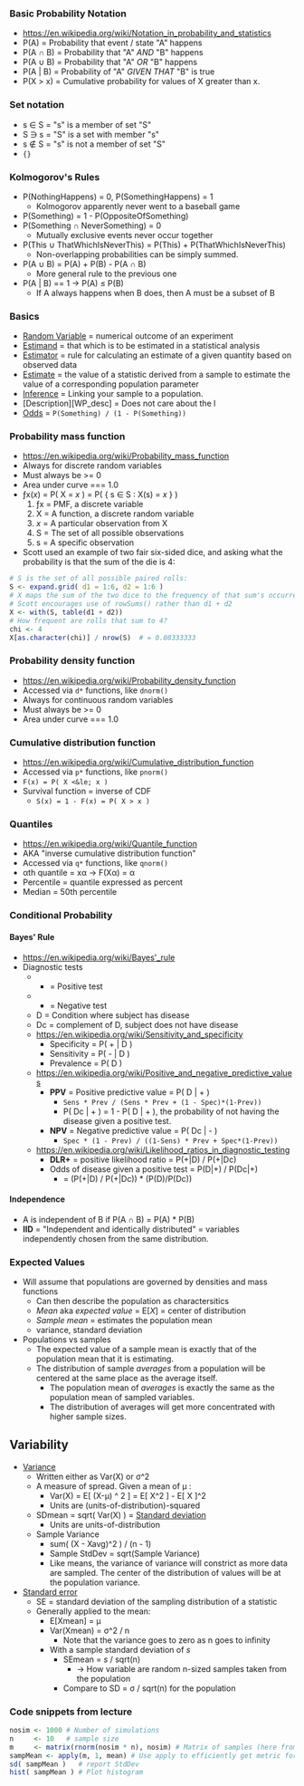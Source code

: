 ### Basic Probability Notation

* https://en.wikipedia.org/wiki/Notation_in_probability_and_statistics
* P(A) = Probability that event / state "A" happens
* P(A &cap; B) = Probability that "A" *AND* "B" happens
* P(A &cup; B) = Probability that "A" *OR* "B" happens
* P(A | B) = Probability of "A" *GIVEN THAT* "B" is true
* P(X > x) = Cumulative probability for values of X greater than x.

### Set notation

* s &isin; S = "s" is a member of set "S"
* S &ni; s = "S" is a set with member "s"
* s &notin; S = "s" is not a member of set "S"
* `{}`


### Kolmogorov's Rules

* P(NothingHappens) = 0, P(SomethingHappens) = 1
  * Kolmogorov apparently never went to a baseball game
* P(Something) = 1 - P(OppositeOfSomething)
* P(Something &cap; NeverSomething) = 0
  * Mutually exclusive events never occur together
* P(This &cup; ThatWhichIsNeverThis) = P(This) + P(ThatWhichIsNeverThis)
  * Non-overlapping probabilities can be simply summed.
* P(A &cup; B) = P(A) + P(B) - P(A &cap; B)
  * More general rule to the previous one
* P(A | B) == 1 &rarr; P(A) &le; P(B)
  * If A always happens when B does, then A must be a subset of B

### Basics

* [Random Variable][WP_randvar] = numerical outcome of an experiment
* [Estimand][WP_estimand] = that which is to be estimated in a
  statistical analysis
* [Estimator][WP_Estimator] = rule for calculating an estimate of a
  given quantity based on observed data
* [Estimate][WP_Estimate] = the value of a statistic derived from a
  sample to estimate the value of a corresponding population parameter
* [Inference][WP_inference] = Linking your sample to a population.
* [Description][WP_desc] = Does not care about the l
* [Odds][WP_Odds] = `P(Something) / (1 - P(Something))`

### Probability mass function

* https://en.wikipedia.org/wiki/Probability_mass_function
* Always for discrete random variables
* Must always be >= 0
* Area under curve === 1.0
* &fnof;x(*x*) = P( X = *x* ) = P( { s &isin; S : X(s) = *x* } )
  1. &fnof;x = PMF, a discrete variable
  1. X = A function, a discrete random variable
  1. *x* = A particular observation from X
  1. S = The set of all possible observations
  1. s = A specific observation
* Scott used an example of two fair six-sided dice, and asking what
  the probability is that the sum of the die is 4:

```R
# S is the set of all possible paired rolls:
S <- expand.grid( d1 = 1:6, d2 = 1:6 )
# X maps the sum of the two dice to the frequency of that sum's occurrence
# Scott encourages use of rowSums() rather than d1 + d2
X <- with(S, table(d1 + d2))
# How frequent are rolls that sum to 4?
chi <- 4
X[as.character(chi)] / nrow(S)  # = 0.08333333
```

### Probability density function

* https://en.wikipedia.org/wiki/Probability_density_function
* Accessed via `d*` functions, like `dnorm()`
* Always for continuous random variables
* Must always be >= 0
* Area under curve === 1.0

### Cumulative distribution function

* https://en.wikipedia.org/wiki/Cumulative_distribution_function
* Accessed via `p*` functions, like `pnorm()`
* `F(x) = P( X <&le; x )`
* Survival function = inverse of CDF
  * `S(x) = 1 - F(x) = P( X > x )`

### Quantiles

* https://en.wikipedia.org/wiki/Quantile_function
* AKA "inverse cumulative distribution function"
* Accessed via `q*` functions, like `qnorm()`
* &alpha;th quantile = x&alpha; &rarr; F(X&alpha;) = &alpha;
* Percentile = quantile expressed as percent
* Median = 50th percentile

### Conditional Probability

#### Bayes' Rule

* https://en.wikipedia.org/wiki/Bayes'_rule
* Diagnostic tests
  * + = Positive test
  * - = Negative test
  * D = Condition where subject has disease
  * Dc = complement of D, subject does not have disease
  * https://en.wikipedia.org/wiki/Sensitivity_and_specificity
    * Specificity = P( + | D )
    * Sensitivity = P( - | D )
    * Prevalence = P( D )
  * https://en.wikipedia.org/wiki/Positive_and_negative_predictive_values
    * **PPV** = Positive predictive value = P( D | + )
      * `Sens * Prev / (Sens * Prev + (1 - Spec)*(1-Prev))`
      * P( Dc | + ) = 1 - P( D | + ), the probability of not having
        the disease given a positive test.
    * **NPV** = Negative predictive value = P( Dc | - )
      * `Spec * (1 - Prev) / ((1-Sens) * Prev + Spec*(1-Prev))`
  * https://en.wikipedia.org/wiki/Likelihood_ratios_in_diagnostic_testing
    * **DLR+** = positive likelihood ratio = P(+|D) / P(+|Dc)
    * Odds of disease given a positive test = P(D|+) / P(Dc|+)
      * = (P(+|D) / P(+|Dc)) * (P(D)/P(Dc))

#### Independence

* A is independent of B if P(A &cap; B) = P(A) * P(B)
* **IID** = "Independent and identically distributed" = variables
  independently chosen from the same distribution.

### Expected Values

* Will assume that populations are governed by densities and mass functions
  * Can then describe the population as charactersitics
  * *Mean* aka *expected value* = E[*X*] = center of distribution
  * *Sample mean* = estimates the population mean
  * variance, standard deviation
* Populations vs samples
  * The expected value of a sample mean is exactly that of the
    population mean that it is estimating.
  * The distribution of sample *averages* from a population will be
    centered at the same place as the average itself.
    * The population mean of *averages* is exactly the same as the
      population mean of sampled variables.
    * The distribution of averages will get more concentrated with
      higher sample sizes.

## Variability

* [Variance][WP_var]
  * Written either as Var(X) or &sigma;^2
  * A measure of spread. Given a mean of &mu; :
    * Var(X) = E[ (X-&mu;) ^ 2 ] = E[ X^2 ] - E[ X ]^2
    * Units are (units-of-distribution)-squared
  * SDmean = sqrt( Var(X) ) = [Standard deviation][WP_stddev]
    * Units are units-of-distribution
  * Sample Variance
    * sum( (X - Xavg)^2 ) / (n - 1)
    * Sample StdDev = sqrt(Sample Variance)
    * Like means, the variance of variance will constrict as more data
      are sampled. The center of the distribution of values will be at
      the population variance.
* [Standard error][WP_stderr]
  * SE = standard deviation of the sampling distribution of a statistic
  * Generally applied to the mean:
    * E[Xmean] = &mu;
    * Var(Xmean) = &sigma;^2 / n
      * Note that the variance goes to zero as n goes to infinity
    * With a sample standard deviation of *s*
      * SEmean = *s* / sqrt(n)
        * &rarr; How variable are random n-sized samples taken from the population
      * Compare to SD = &sigma; / sqrt(n) for the population


### Code snippets from lecture

```R
nosim <- 1000 # Number of simulations
n     <- 10   # sample size
m     <- matrix(rnorm(nosim * n), nosim) # Matrix of samples (here from normal distribution)
sampMean <- apply(m, 1, mean) # Use apply to efficiently get metric for simulated samples
sd( sampMean )   # report StdDev
hist( sampMean ) # Plot histogram
```

[WP_randvar]: https://en.wikipedia.org/wiki/Random_variable
[WP_estimand]: https://en.wikipedia.org/wiki/Estimand
[WP_Estimator]: https://en.wikipedia.org/wiki/Estimator
[WP_Estimate]: https://en.wikipedia.org/wiki/Estimation
[WP_inference]: https://en.wikipedia.org/wiki/Statistical_inference
[Description]: https://en.wikipedia.org/wiki/Descriptive_statistics
[WP_Odds]: https://en.wikipedia.org/wiki/Odds#Statistical_usage
[WP_stderr]: https://en.wikipedia.org/wiki/Standard_error
[WP_stddev]: https://en.wikipedia.org/wiki/Standard_deviation
[WP_var]: https://en.wikipedia.org/wiki/Variance
